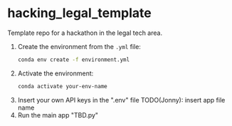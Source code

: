 # hacking_legal_template
Template repo for a hackathon in the legal tech area.

1) Create the environment from the `.yml` file:
   ```bash
   conda env create -f environment.yml
2) Activate the environment:
    ```bash
    conda activate your-env-name
3) Insert your own API keys in the ".env" file
TODO(Jonny): insert app file name
4) Run the main app "TBD.py"
